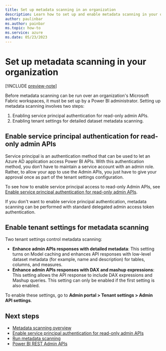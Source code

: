 ```yaml
---
title: Set up metadata scanning in an organization
description: Learn how to set up and enable metadata scanning in your organization through the administrator settings.
author: paulinbar
ms.author: painbar
ms.topic: how-to
ms.service: azure
ms.date: 05/23/2023
---
```


# Set up metadata scanning in your organization

[!INCLUDE [preview-note](../includes/preview-note.md)]

Before metadata scanning can be run over an organization's Microsoft Fabric workspaces, it must be set up by a Power BI administrator. Setting up metadata scanning involves two steps:

1. Enabling service principal authentication for read-only admin APIs.
1. Enabling tenant settings for detailed dataset metadata scanning.

## Enable service principal authentication for read-only admin APIs

Service principal is an authentication method that can be used to let an Azure AD application access Power BI APIs. With this authentication method, you don’t have to maintain a service account with an admin role. Rather, to allow your app to use the Admin APIs, you just have to give your approval once as part of the tenant settings configuration.

To see how to enable service principal access to read-only Admin APIs, see [Enable service principal authentication for read-only admin APIs](./metadata-scanning-enable-read-only-apis.md).

If you don't want to enable service principal authentication, metadata scanning can be performed with standard delegated admin access token authentication.

## Enable tenant settings for metadata scanning

Two tenant settings control metadata scanning:

* **Enhance admin APIs responses with detailed metadata**: This setting turns on Model caching and enhances API responses with low-level dataset metadata (for example, name and description) for tables, columns, and measures.
* **Enhance admin APIs responses with DAX and mashup expressions**: This setting allows the API response to include DAX expressions and Mashup queries. This setting can only be enabled if the first setting is also enabled.

To enable these settings, go to **Admin portal > Tenant settings > Admin API settings**.

## Next steps

* [Metadata scanning overview](../governance/metadata-scanning-overview.md)
* [Enable service principal authentication for read-only admin APIs](./metadata-scanning-enable-read-only-apis.md)
* [Run metadata scanning](../governance/metadata-scanning-run.md)
* [Power BI REST Admin APIs](/rest/api/power-bi/admin)